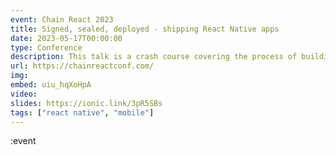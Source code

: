 ```yaml
---
event: Chain React 2023
title: Signed, sealed, deployed - shipping React Native apps
date: 2023-05-17T00:00:00
type: Conference
description: This talk is a crash course covering the process of building and shipping apps and a review of common tools in the React Native ecosystem so you can feel confident deploying and getting back to developing.
url: https://chainreactconf.com/
img: 
embed: uiu_hqXoHpA
video: 
slides: https://ionic.link/3pR5SBs
tags: ["react native", "mobile"]
---
```

:event